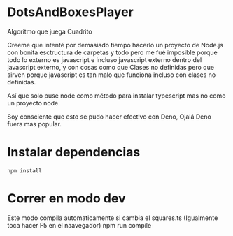 # DotsAndBoxesPlayer
Algoritmo  que juega Cuadrito

Creeme que intenté por demasiado tiempo hacerlo un proyecto de Node.js con bonita esctructura de carpetas y todo pero me fué imposible porque todo lo externo es javascript e incluso javascript externo dentro del javascript externo, y con cosas como que Clases no definidas pero que sirven porque javascript es tan malo que funciona incluso con clases no definidas.

Así que solo puse node como método para instalar typescript mas no como un proyecto node.

Soy consciente que esto se pudo hacer efectivo con Deno, Ojalá Deno fuera mas popular.

# Instalar dependencias
    npm install

# Correr en modo dev
Este modo compila automaticamente si cambia el squares.ts (Igualmente toca hacer F5 en el naavegador)
    npm run compile